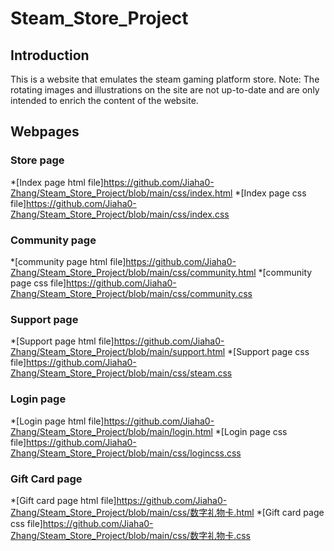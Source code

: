 # Steam_Store_Project

## Introduction
This is a website that emulates the steam gaming platform store. 
Note: The rotating images and illustrations on the site are not up-to-date and are only intended to enrich the content of the website. 

## Webpages

### Store page
*[Index page html file]https://github.com/Jiaha0-Zhang/Steam_Store_Project/blob/main/css/index.html
*[Index page css file]https://github.com/Jiaha0-Zhang/Steam_Store_Project/blob/main/css/index.css

### Community page
*[community page html file]https://github.com/Jiaha0-Zhang/Steam_Store_Project/blob/main/css/community.html
*[community page css file]https://github.com/Jiaha0-Zhang/Steam_Store_Project/blob/main/css/community.css

### Support page
*[Support page html file]https://github.com/Jiaha0-Zhang/Steam_Store_Project/blob/main/support.html
*[Support page css file]https://github.com/Jiaha0-Zhang/Steam_Store_Project/blob/main/css/steam.css

### Login page
*[Login page html file]https://github.com/Jiaha0-Zhang/Steam_Store_Project/blob/main/login.html
*[Login page css file]https://github.com/Jiaha0-Zhang/Steam_Store_Project/blob/main/css/logincss.css

### Gift Card page
*[Gift card page html file]https://github.com/Jiaha0-Zhang/Steam_Store_Project/blob/main/css/数字礼物卡.html
*[Gift card page css file]https://github.com/Jiaha0-Zhang/Steam_Store_Project/blob/main/css/数字礼物卡.css

